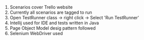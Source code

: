 1) Scenarios cover Trello website
2) Currently all scenarios are tagged to run
3) Open TestRunner class  -> right click -> Select 'Run TestRunner'
4) Intellij used for IDE and tests written in Java
5) Page Object Model desig pattern followed
6) Selenium WebDriver used
   

